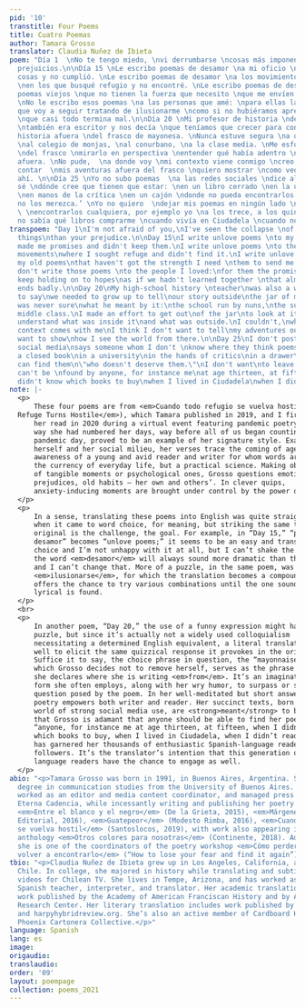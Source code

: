 ```yaml
---
pid: '10'
transtitle: Four Poems
title: Cuatro Poemas
author: Tamara Grosso
translator: Claudia Nuñez de Ibieta
poem: "Día 1  \nNo te tengo miedo, \nvi derrumbarse \ncosas más imponentes \nque tus
  prejuicios.\n\nDía 15 \nLe escribo poemas de desamor \na mi oficio \nque me prometió
  cosas y no cumplió. \nLe escribo poemas de desamor \na los movimientos políticos
  \nen los que busqué refugio y no encontré. \nLe escribo poemas de desamor \na mis
  poemas viejos \nque no tienen la fuerza que necesito \nque me envíen desde el pasado.
  \nNo le escribo esos poemas \na las personas que amé: \npara ellas la promesa \nde
  que voy a seguir tratando de ilusionarme \ncomo si no hubiéramos aprendido juntas
  \nque casi todo termina mal.\n\nDía 20 \nMi profesor de historia \ndel secundario
  \ntambién era escritor y nos decía \nque teníamos que crecer para contar \nnuestra
  historia afuera \ndel frasco de mayonesa. \nNunca estuve segura \na qué se refería:
  \nal colegio de monjas, \nal conurbano, \na la clase media. \nMe esforcé por salir
  \ndel frasco \nmirarlo en perspectiva \nentender qué había adentro \ny qué había
  afuera. \nNo pude,  \na donde voy \nmi contexto viene conmigo \ncreo que no quiero
  contar  \nmis aventuras afuera del frasco \nquiero mostrar \ncomo veo el mundo desde
  ahí. \n\nDía 25 \nYo no subo poemas  \na las redes sociales \ndice alguien que no
  sé \ndónde cree que tienen que estar: \nen un libro cerrado \nen la universidad
  \nen manos de la crítica \nen un cajón \ndonde no pueda encontrarlos nadie \n‘que
  no los merezca.’ \nYo no quiero  \ndejar mis poemas en ningún lado \ndonde no pueda
  \ \nencontrarlos cualquiera, por ejemplo yo \na los trece, a los quince \ncuando
  no sabía qué libros comprarme \ncuando vivía en Ciudadela \ncuando no leía poesía."
transpoem: "Day 1\nI'm not afraid of you,\nI've seen the collapse \nof more impressive
  things\nthan your prejudice.\n\nDay 15\nI write unlove poems \nto my craft\nthat
  made me promises and didn't keep them.\nI write unlove poems \nto the political
  movements\nwhere I sought refuge and didn't find it.\nI write unlove poems \nto
  my old poems\nthat haven't got the strength I need \nthem to send me from the past.\nI
  don't write those poems \nto the people I loved:\nfor them the promise\nthat I will
  keep holding on to hopes\nas if we hadn't learned together \nthat almost everything
  ends badly.\n\nDay 20\nMy high-school history \nteacher\nwas also a writer and used
  to say\nwe needed to grow up to tell\nour story outside\nthe jar of mayonnaise.\nI
  was never sure\nwhat he meant by it:\nthe school run by nuns,\nthe suburbs,\nthe
  middle class.\nI made an effort to get out\nof the jar\nto look at it in perspective\nto
  understand what was inside it\nand what was outside.\nI couldn't,\nwherever I go\nmy
  context comes with me\nI think I don't want to tell\nmy adventures outside the jar\nI
  want to show\nhow I see the world from there.\n\nDay 25\nI don't post poems\non
  social media\nsays someone whom I don't \nknow where they think poems should be:\nin
  a closed book\nin a university\nin the hands of critics\nin a drawer\nwhere no one
  can find them\n\"who doesn't deserve them.\"\nI don't want\nto leave my poems anywhere\nthey
  can't be \nfound by anyone, for instance me\nat age thirteen, at fifteen\nwhen I
  didn't know which books to buy\nwhen I lived in Ciudadela\nwhen I didn't read poetry."
note: |-
  <p>
      These four poems are from <em>Cuando todo refugio se vuelva hostil</em> (<em>When Every
  Refuge Turns Hostile</em>), which Tamara published in 2019, and I first heard
      her read in 2020 during a virtual event featuring pandemic poetry. Just the
      way she had numbered her days, way before all of us began counting each
      pandemic day, proved to be an example of her signature style. Examining
      herself and her social milieu, her verses trace the coming of age and
      awareness of a young and avid reader and writer for whom words are not just
      the currency of everyday life, but a practical science. Making observations
      of tangible moments or psychological ones, Grosso questions emotions,
      prejudices, old habits — her own and others’. In clever quips,
      anxiety-inducing moments are brought under control by the power of words.
  </p>
  <p>
      In a sense, translating these poems into English was quite straightforward
      when it came to word choice, for meaning, but striking the same tone as the
      original is the challenge, the goal. For example, in “Day 15,” “poemas de
      desamor” becomes “unlove poems;” it seems to be an easy and transparent
      choice and I’m not unhappy with it at all, but I can’t shake the sense that
      the word <em>desamor</em> will always sound more dramatic than the word “unlove,”
      and I can’t change that. More of a puzzle, in the same poem, was the verb
      <em>ilusionarse</em>, for which the translation becomes a compound of verbs, and
      offers the chance to try various combinations until the one sounding most
      lyrical is found.
  </p>
  <br>
  <p>
      In another poem, “Day 20,” the use of a funny expression might have posed a
      puzzle, but since it’s actually not a widely used colloquialism
      necessitating a determined English equivalent, a literal translation worked
      well to elicit the same quizzical response it provokes in the original.
      Suffice it to say, the choice phrase in question, the “mayonnaise jar” from
      which Grosso decides not to remove herself, serves as the phrase with which
      she declares where she is writing <em>from</em>. It’s an imaginative metaphor, a
      form she often employs, along with her wry humor, to surpass or solve the
      question posed by the poem. In her well-meditated but short answers, her
      poetry empowers both writer and reader. Her succinct texts, born into a
      world of strong social media use, are <strong>meant</strong> to be shared widely. The fact
      that Grosso is adamant that anyone should be able to find her poems —
      “anyone, for instance me at age thirteen, at fifteen, when I didn’t know
      which books to buy, when I lived in Ciudadela, when I didn’t read poetry” —
      has garnered her thousands of enthusiastic Spanish-language readers and
      followers. It’s the translator’s intention that this generation of English
      language readers have the chance to engage as well.
  </p>
abio: "<p>Tamara Grosso was born in 1991, in Buenos Aires, Argentina. She earned her
  degree in communication studies from the University of Buenos Aires. Grosso has
  worked as an editor and media content coordinator, and managed press for the publisher
  Eterna Cadencia, while incessantly writing and publishing her poetry along the way:
  <em>Entre el blanco y el negro</em> (De la Grieta, 2015), <em>Márgenes</em> (Objeto
  Editorial, 2016), <em>Guatepeor</em> (Modesto Rimba, 2016), <em>Cuando todo refugio
  se vuelva hostil</em> (Santoslocos, 2019), with work also appearing in the poetry
  anthology <em>Otros colores para nosotras</em> (Continente, 2018). Additionally,
  she is one of the coordinators of the poetry workshop <em>Cómo perder el miedo y
  volver a encontrarlo</em> (“How to lose your fear and find it again”). "
tbio: "<p>Claudia Nuñez de Ibieta grew up in Los Angeles, California, and Santiago,
  Chile. In college, she majored in history while translating and subtitling MTV music
  videos for Chilean TV. She lives in Tempe, Arizona, and has worked as a bookseller,
  Spanish teacher, interpreter, and translator. Her academic translation includes
  work published by the Academy of American Franciscan History and by ASU’s Hispanic
  Research Center. Her literary translation includes work published by fiikbooks.org
  and harpyhybridreview.org. She’s also an active member of Cardboard House Press’
  Phoenix Cartonera Collective.</p>"
language: Spanish
lang: es
image:
origaudio:
translaudio:
order: '09'
layout: poempage
collection: poems_2021
---
```

